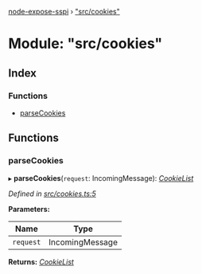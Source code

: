[node-expose-sspi](../README.md) › ["src/cookies"](_src_cookies_.md)

# Module: "src/cookies"

## Index

### Functions

* [parseCookies](_src_cookies_.md#parsecookies)

## Functions

###  parseCookies

▸ **parseCookies**(`request`: IncomingMessage): *[CookieList](../interfaces/_src_interfaces_.cookielist.md)*

*Defined in [src/cookies.ts:5](https://github.com/jlguenego/node-expose-sspi/blob/d279f70/src/cookies.ts#L5)*

**Parameters:**

Name | Type |
------ | ------ |
`request` | IncomingMessage |

**Returns:** *[CookieList](../interfaces/_src_interfaces_.cookielist.md)*
